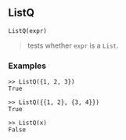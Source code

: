 ## ListQ
``` 
ListQ(expr)
``` 
> tests whether `expr` is a `List`.

### Examples
``` 
>> ListQ({1, 2, 3})
True

>> ListQ({{1, 2}, {3, 4}})
True

>> ListQ(x)
False
``` 